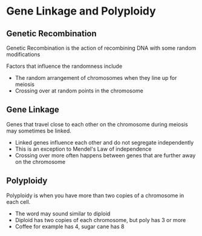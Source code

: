 # Gene Linkage and Polyploidy
## Genetic Recombination
Genetic Recombination is the action of recombining DNA with some random modifications

Factors that influence the randomness include
- The random arrangement of chromosomes when they line up for meiosis
- Crossing over at random points in the chromosome

## Gene Linkage
Genes that travel close to each other on the chromosome during meiosis may sometimes be linked.

- Linked genes influence each other and do not segregate independently
- This is an exception to Mendel's Law of independence
- Crossing over more often happens between genes that are further away on the chromosome

## Polyploidy
Polyploidy is when you have more than two copies of a chromosome in each cell. 

- The word may sound similar to diploid
- Diploid has two copies of each chromosome, but poly has 3 or more
- Coffee for example has 4, sugar cane has 8

